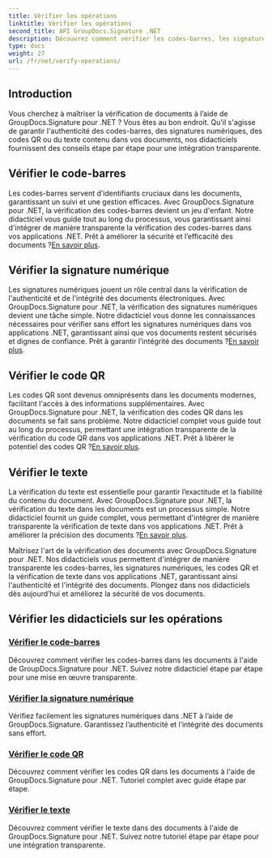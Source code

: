 ```yaml
---
title: Vérifier les opérations
linktitle: Vérifier les opérations
second_title: API GroupDocs.Signature .NET
description: Découvrez comment vérifier les codes-barres, les signatures numériques, les codes QR et le texte des documents à l'aide de GroupDocs.Signature .NET. Tutoriels étape par étape pour une intégration transparente.
type: docs
weight: 27
url: /fr/net/verify-operations/
---
```

## Introduction

Vous cherchez à maîtriser la vérification de documents à l’aide de GroupDocs.Signature pour .NET ? Vous êtes au bon endroit. Qu'il s'agisse de garantir l'authenticité des codes-barres, des signatures numériques, des codes QR ou du texte contenu dans vos documents, nos didacticiels fournissent des conseils étape par étape pour une intégration transparente.

## Vérifier le code-barres
 Les codes-barres servent d’identifiants cruciaux dans les documents, garantissant un suivi et une gestion efficaces. Avec GroupDocs.Signature pour .NET, la vérification des codes-barres devient un jeu d'enfant. Notre didacticiel vous guide tout au long du processus, vous garantissant ainsi d'intégrer de manière transparente la vérification des codes-barres dans vos applications .NET. Prêt à améliorer la sécurité et l’efficacité des documents ?[En savoir plus](./verify-barcode/).

## Vérifier la signature numérique
Les signatures numériques jouent un rôle central dans la vérification de l'authenticité et de l'intégrité des documents électroniques. Avec GroupDocs.Signature pour .NET, la vérification des signatures numériques devient une tâche simple. Notre didacticiel vous donne les connaissances nécessaires pour vérifier sans effort les signatures numériques dans vos applications .NET, garantissant ainsi que vos documents restent sécurisés et dignes de confiance. Prêt à garantir l’intégrité des documents ?[En savoir plus](./verify-digital/).

## Vérifier le code QR
 Les codes QR sont devenus omniprésents dans les documents modernes, facilitant l'accès à des informations supplémentaires. Avec GroupDocs.Signature pour .NET, la vérification des codes QR dans les documents se fait sans problème. Notre didacticiel complet vous guide tout au long du processus, permettant une intégration transparente de la vérification du code QR dans vos applications .NET. Prêt à libérer le potentiel des codes QR ?[En savoir plus](./verify-qr-code/).

## Vérifier le texte
La vérification du texte est essentielle pour garantir l’exactitude et la fiabilité du contenu du document. Avec GroupDocs.Signature pour .NET, la vérification du texte dans les documents est un processus simple. Notre didacticiel fournit un guide complet, vous permettant d'intégrer de manière transparente la vérification de texte dans vos applications .NET. Prêt à améliorer la précision des documents ?[En savoir plus](./verify-text/).

Maîtrisez l'art de la vérification des documents avec GroupDocs.Signature pour .NET. Nos didacticiels vous permettent d'intégrer de manière transparente les codes-barres, les signatures numériques, les codes QR et la vérification de texte dans vos applications .NET, garantissant ainsi l'authenticité et l'intégrité des documents. Plongez dans nos didacticiels dès aujourd’hui et améliorez la sécurité de vos documents.
## Vérifier les didacticiels sur les opérations
### [Vérifier le code-barres](./verify-barcode/)
Découvrez comment vérifier les codes-barres dans les documents à l'aide de GroupDocs.Signature pour .NET. Suivez notre didacticiel étape par étape pour une mise en œuvre transparente.
### [Vérifier la signature numérique](./verify-digital/)
Vérifiez facilement les signatures numériques dans .NET à l’aide de GroupDocs.Signature. Garantissez l’authenticité et l’intégrité des documents sans effort.
### [Vérifier le code QR](./verify-qr-code/)
Découvrez comment vérifier les codes QR dans les documents à l'aide de GroupDocs.Signature pour .NET. Tutoriel complet avec guide étape par étape.
### [Vérifier le texte](./verify-text/)
Découvrez comment vérifier le texte dans des documents à l'aide de GroupDocs.Signature pour .NET. Suivez notre tutoriel étape par étape pour une intégration transparente.